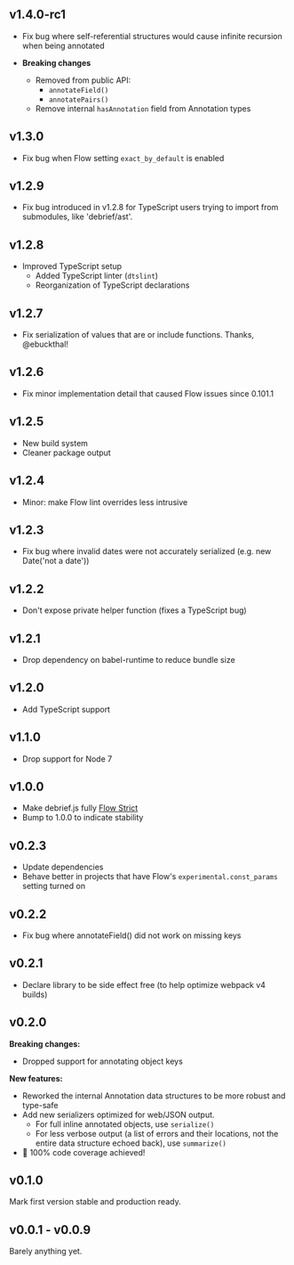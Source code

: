 v1.4.0-rc1
----------

- Fix bug where self-referential structures would cause infinite recursion when
  being annotated

- **Breaking changes**
  - Removed from public API:
    - `annotateField()`
    - `annotatePairs()`
  - Remove internal `hasAnnotation` field from Annotation types


v1.3.0
------
- Fix bug when Flow setting `exact_by_default` is enabled


v1.2.9
------
- Fix bug introduced in v1.2.8 for TypeScript users trying to import from
  submodules, like 'debrief/ast'.


v1.2.8
------
- Improved TypeScript setup
  - Added TypeScript linter (`dtslint`)
  - Reorganization of TypeScript declarations


v1.2.7
------
- Fix serialization of values that are or include functions.  Thanks,
  @ebuckthal!

v1.2.6
------
- Fix minor implementation detail that caused Flow issues since 0.101.1

v1.2.5
------
- New build system
- Cleaner package output

v1.2.4
------
- Minor: make Flow lint overrides less intrusive

v1.2.3
------
- Fix bug where invalid dates were not accurately serialized
  (e.g. new Date('not a date'))

v1.2.2
------
- Don't expose private helper function (fixes a TypeScript bug)

v1.2.1
------
- Drop dependency on babel-runtime to reduce bundle size

v1.2.0
------
- Add TypeScript support

v1.1.0
------
- Drop support for Node 7

v1.0.0
------
- Make debrief.js fully [Flow Strict](https://flow.org/en/docs/strict/)
- Bump to 1.0.0 to indicate stability

v0.2.3
------
- Update dependencies
- Behave better in projects that have Flow's `experimental.const_params`
  setting turned on

v0.2.2
------
- Fix bug where annotateField() did not work on missing keys

v0.2.1
------
- Declare library to be side effect free (to help optimize webpack v4 builds)

v0.2.0
------
**Breaking changes:** 

- Dropped support for annotating object keys

**New features:**

- Reworked the internal Annotation data structures to be more robust and
  type-safe
- Add new serializers optimized for web/JSON output.
  * For full inline annotated objects, use `serialize()`
  * For less verbose output (a list of errors and their locations, not the
    entire data structure echoed back), use `summarize()`
- 💯  100% code coverage achieved!


v0.1.0
------
Mark first version stable and production ready.


v0.0.1 - v0.0.9
---------------
Barely anything yet.
